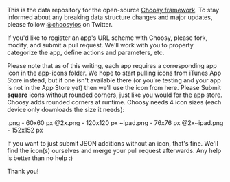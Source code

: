 This is the data repository for the open-source [Choosy framework](https://github.com/substantial/choosy). To stay informed about any breaking data structure changes and major updates, please follow [@choosyios](http://www.twitter.com/choosyios) on Twitter.

If you'd like to register an app's URL scheme with Choosy, please fork, modify, and submit a pull request. We'll work with you to property categorize the app, define actions and parameters, etc.

Please note that as of this writing, each app requires a corresponding app icon in the app-icons folder. We hope to start pulling icons from iTunes App Store instead, but if one isn't available there (or you're testing and your app is not in the App Store yet) then we'll use the icon from here. Please Submit **square** icons without rounded corners, just like you would for the app store. Choosy adds rounded corners at runtime. Choosy needs 4 icon sizes (each device only downloads the size it needs): 

<appKey>.png - 60x60 px
<appKey>@2x.png - 120x120 px
<appKey>~ipad.png - 76x76 px
<appKey>@2x~ipad.png - 152x152 px

If you want to just submit JSON additions without an icon, that's fine. We'll find the icon(s) ourselves and merge your pull request afterwards. Any help is better than no help :)

Thank you!
